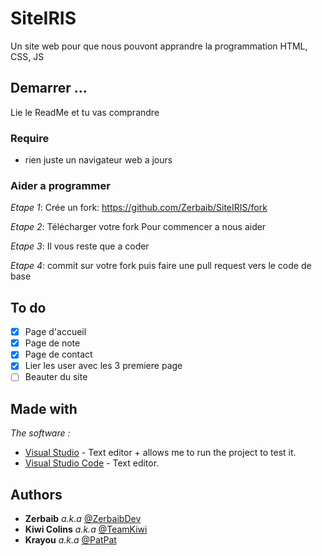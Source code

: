 # SiteIRIS
Un site web pour que nous pouvont apprandre la programmation
HTML, CSS, JS

## Demarrer ...

Lie le ReadMe et tu vas comprandre

### Require

- rien juste un navigateur web a jours

### Aider a programmer

_Etape 1_:
Crée un fork:
https://github.com/Zerbaib/SiteIRIS/fork

_Etape 2_:
Télécharger votre fork
Pour commencer a nous aider

_Etape 3_:
Il vous reste que a coder

_Etape 4_:
commit sur votre fork
puis faire une pull request vers le code de base

## To do
- [x] Page d'accueil
- [x] Page de note
- [x] Page de contact
- [x] Lier les user avec les 3 premiere page
- [ ] Beauter du site

## Made with

_The software :_
* [Visual Studio](https://visualstudio.microsoft.com/fr/) - Text editor + allows me to run the project to test it.
* [Visual Studio Code](https://visualstudio.microsoft.com/fr/) - Text editor.

## Authors

* **Zerbaib** _a.k.a_ [@ZerbaibDev](https://github.com/Zerbaib)
* **Kiwi Colins** _a.k.a_ [@TeamKiwi](https://github.com/LLAFTeamKiwi)
* **Krayou** _a.k.a_ [@PatPat](https://github.com/patpat-iris)
